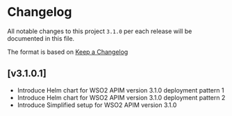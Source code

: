 # Changelog
All notable changes to this project `3.1.0` per each release will be documented in this file.

The format is based on [Keep a Changelog](https://keepachangelog.com/en/1.0.0/)

## [v3.1.0.1]
- Introduce Helm chart for WSO2 APIM version 3.1.0 deployment pattern 1
- Introduce Helm chart for WSO2 APIM version 3.1.0 deployment pattern 2
- Introduce Simplified setup for WSO2 APIM version 3.1.0
